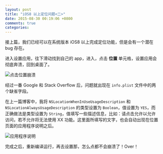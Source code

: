 ```yaml
---
layout: post
title: "iOS8 以上定位问题<二>"
date: 2015-08-30 00:19:06 +0800
comments: true
categories: 
---
```


接上篇，我们已经可以在系统版本 iOS8 以上完成定位功能，但是会有一个潜在 bug 存在。

进入设置应用，往下滑动找到自己的 app，进入，点击 **位置** 单元格，设置应用会彻底奔溃，回到桌面了。

![点击位置崩溃](http://i3.tietuku.com/8d9493bef4f6a786.png)

经过一番 Google 和 Stack Overflow 后，问题就出现在 `info.plist` 文件中的两个缺省字段。

在上一篇博客中，我将 `NSLocationWhenInUseUsageDescription` 和 `NSLocationAlwaysUsageDescription` 的类型设置为 `Boolean`，值设置为 `YES`，而正确做法是类型设置为 `String`，值填写一些描述信息，比如：请点击允许以允许访问，若不允许将无法使用 XX 功能。这里面所填写的文字，也会自动出现在位置页面的应用程序说明之后。

![应用程序说明](http://i3.tietuku.com/3881905e46802e76.png)

完成之后，重新编译运行，再去设置那，怎么点都不会崩溃了！Over！









